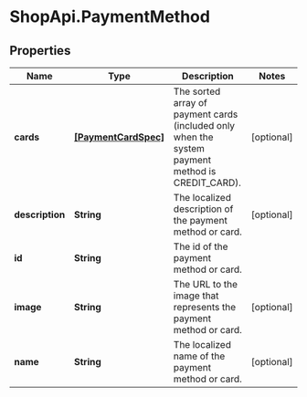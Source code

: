 # ShopApi.PaymentMethod

## Properties
Name | Type | Description | Notes
------------ | ------------- | ------------- | -------------
**cards** | [**[PaymentCardSpec]**](PaymentCardSpec.md) | The sorted array of payment cards (included only when the system payment method is CREDIT_CARD). | [optional] 
**description** | **String** | The localized description of the payment method or card. | [optional] 
**id** | **String** | The id of the payment method or card. | 
**image** | **String** | The URL to the image that represents the payment method or card. | [optional] 
**name** | **String** | The localized name of the payment method or card. | [optional] 


